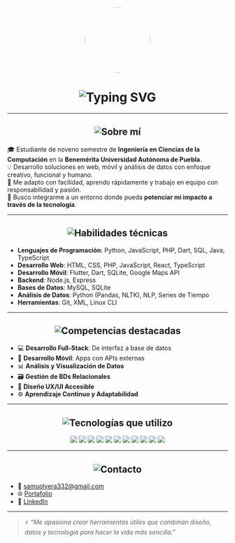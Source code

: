 <p align="center">
  <img src="https://avatars.githubusercontent.com/u/119264050?v=4" width="150" style="border-radius: 50%;" />
</p>

<h1 align="center">
  <img src="https://readme-typing-svg.herokuapp.com?font=Orbitron&weight=600&size=26&duration=4000&pause=1000&color=00FFFF&center=true&vCenter=true&width=1000&lines=Samuel+Olvera+%7C+Futuro+Ingeniero+en+Ciencias+de+la+Computaci%C3%B3n;Dise%C3%B1ando+y+construyendo+soluciones+con+prop%C3%B3sito+y+tecnolog%C3%ADa." alt="Typing SVG" />
</h1>

---

<h2 align="center">
  <img src="https://readme-typing-svg.herokuapp.com?font=Orbitron&size=22&pause=1000&color=39FF14&center=true&width=500&lines=%F0%9F%A7%A0+Sobre+m%C3%AD" alt="Sobre mí"/>
</h2>

🎓 Estudiante de noveno semestre de **Ingeniería en Ciencias de la Computación** en la **Benemérita Universidad Autónoma de Puebla**.  
💡 Desarrollo soluciones en web, móvil y análisis de datos con enfoque creativo, funcional y humano.  
🧠 Me adapto con facilidad, aprendo rápidamente y trabajo en equipo con responsabilidad y pasión.  
🚀 Busco integrarme a un entorno donde pueda **potenciar mi impacto a través de la tecnología**.

---

<h2 align="center">
  <img src="https://readme-typing-svg.herokuapp.com?font=Orbitron&size=22&pause=1000&color=FF00C8&center=true&width=500&lines=%F0%9F%92%BE+Habilidades+t%C3%A9cnicas" alt="Habilidades técnicas"/>
</h2>

- **Lenguajes de Programación**: Python, JavaScript, PHP, Dart, SQL, Java, TypeScript  
- **Desarrollo Web**: HTML, CSS, PHP, JavaScript, React, TypeScript  
- **Desarrollo Móvil**: Flutter, Dart, SQLite, Google Maps API  
- **Backend**: Node.js, Express  
- **Bases de Datos**: MySQL, SQLite  
- **Análisis de Datos**: Python (Pandas, NLTK), NLP, Series de Tiempo  
- **Herramientas**: Git, XML, Linux CLI

---

<h2 align="center">
  <img src="https://readme-typing-svg.herokuapp.com?font=Orbitron&size=22&pause=1000&color=9D00FF&center=true&width=500&lines=%F0%9F%8E%AF+Competencias+Destacadas" alt="Competencias destacadas"/>
</h2>

- 💻 **Desarrollo Full-Stack**: De interfaz a base de datos  
- 📱 **Desarrollo Móvil**: Apps con APIs externas  
- 📊 **Análisis y Visualización de Datos**  
- 🗃️ **Gestión de BDs Relacionales**  
- 🎨 **Diseño UX/UI Accesible**  
- ⚙️ **Aprendizaje Continuo y Adaptabilidad**

---

<h2 align="center">
  <img src="https://readme-typing-svg.herokuapp.com?font=Orbitron&size=22&pause=1000&color=00FFFF&center=true&width=500&lines=%F0%9F%9B%A0%EF%B8%8F+Tecnolog%C3%ADas+que+utilizo" alt="Tecnologías que utilizo"/>
</h2>

<p align="center">
  <img src="https://img.shields.io/badge/-Python-3776AB?logo=python&logoColor=white&style=for-the-badge" />
  <img src="https://img.shields.io/badge/-Dart-0175C2?logo=dart&logoColor=white&style=for-the-badge" />
  <img src="https://img.shields.io/badge/-Flutter-02569B?logo=flutter&logoColor=white&style=for-the-badge" />
  <img src="https://img.shields.io/badge/-JavaScript-F7DF1E?logo=javascript&logoColor=black&style=for-the-badge" />
  <img src="https://img.shields.io/badge/-TypeScript-3178C6?logo=typescript&logoColor=white&style=for-the-badge" />
  <img src="https://img.shields.io/badge/-React-20232A?logo=react&logoColor=61DAFB&style=for-the-badge" />
  <img src="https://img.shields.io/badge/-Node.js-339933?logo=node.js&logoColor=white&style=for-the-badge" />
  <img src="https://img.shields.io/badge/-PHP-777BB4?logo=php&logoColor=white&style=for-the-badge" />
  <img src="https://img.shields.io/badge/-MySQL-4479A1?logo=mysql&logoColor=white&style=for-the-badge" />
  <img src="https://img.shields.io/badge/-SQLite-003B57?logo=sqlite&logoColor=white&style=for-the-badge" />
  <img src="https://img.shields.io/badge/-Git-F05032?logo=git&logoColor=white&style=for-the-badge" />
</p>

---

<h2 align="center">
  <img src="https://readme-typing-svg.herokuapp.com?font=Orbitron&size=22&pause=1000&color=39FF14&center=true&width=500&lines=%F0%9F%94%A2+Contacto+y+Redes" alt="Contacto"/>
</h2>

- 💌 samuolvera332@gmail.com  
- 🌐 [Portafolio](https://samuelolveraa.github.io/Portafolio/)  
- 💼 [LinkedIn](https://www.linkedin.com/in/samuelolvera)  

---

> ⚡ _“Me apasiona crear herramientas útiles que combinan diseño, datos y tecnología para hacer la vida más sencilla.”_
